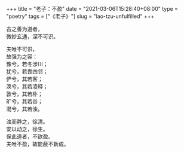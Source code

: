 +++
title = "老子：不盈"
date = "2021-03-06T15:28:40+08:00"
type = "poetry"
tags = ["《老子》"]
slug = "lao-tzu-unfulfilled"
+++

古之善为道者，  
微妙玄通，深不可识。

夫唯不可识，  
故强为之容：  
豫兮，若冬涉川；  
犹兮，若畏四邻；  
俨兮，其若客；  
涣兮，其若凌释；  
敦兮，其若朴；  
旷兮，其若谷；  
混兮，其若浊。

浊而静之，徐清。  
安以动之，徐生。  
保此道者，不欲盈。  
夫唯不盈，故能蔽不新成。
